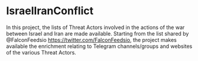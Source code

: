 # IsraelIranConflict
In this project, the lists of Threat Actors involved in the actions of the war between Israel and Iran are made available. Starting from the list shared by @FalconFeedsio https://twitter.com/FalconFeedsio, the project makes available the enrichment relating to Telegram channels/groups and websites of the various Threat Actors.
